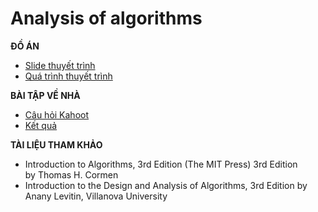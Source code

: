 # Analysis of algorithms

**ĐỒ ÁN**

  - [Slide thuyết trình](https://github.com/khoaphamj1505/CS112.L21.KHCL/blob/main/Project%20Analysis%20of%20algorithms/%C4%90%E1%BB%92%20%C3%81N%20CS112.L21.KHCL.pdf)
  - [Quá trình thuyết trình](https://github.com/khoaphamj1505/CS112.L21.KHCL/blob/main/Project%20Analysis%20of%20algorithms/Qu%C3%A1%20tr%C3%ACnh%20thuy%E1%BA%BFt%20tr%C3%ACnh)
   
**BÀI TẬP VỀ NHÀ**

  - [Câu hỏi Kahoot](https://github.com/khoaphamj1505/CS112.L21.KHCL/blob/main/Project%20Analysis%20of%20algorithms/BTVN/Question%20Of%20Kahoot.png)
  - [Kết quả](https://github.com/khoaphamj1505/CS112.L21.KHCL/blob/main/Project%20Analysis%20of%20algorithms/BTVN/Final%20Result.png)


**TÀI LIỆU THAM KHẢO**

  - Introduction to Algorithms, 3rd Edition (The MIT Press) 3rd Edition by Thomas H. Cormen
  - Introduction to the Design and Analysis of Algorithms, 3rd Edition by Anany Levitin, Villanova University




